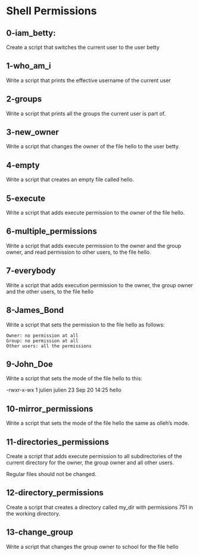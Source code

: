 # Shell Permissions
## 0-iam_betty:
Create a script that switches the current user to the user betty
## 1-who_am_i
Write a script that prints the effective username of the current user
## 2-groups
Write a script that prints all the groups the current user is part of.
## 3-new_owner 
Write a script that changes the owner of the file hello to the user betty.
## 4-empty
Write a script that creates an empty file called hello.
## 5-execute
Write a script that adds execute permission to the owner of the file hello.
## 6-multiple_permissions
Write a script that adds execute permission to the owner and the group owner, and read permission to other users, to the file hello.
## 7-everybody
Write a script that adds execution permission to the owner, the group owner and the other users, to the file hello
## 8-James_Bond
Write a script that sets the permission to the file hello as follows:

    Owner: no permission at all
    Group: no permission at all
    Other users: all the permissions
## 9-John_Doe
Write a script that sets the mode of the file hello to this:

-rwxr-x-wx 1 julien julien 23 Sep 20 14:25 hello
## 10-mirror_permissions
Write a script that sets the mode of the file hello the same as olleh’s mode.
## 11-directories_permissions
Create a script that adds execute permission to all subdirectories of the current directory for the owner, the group owner and all other users.

Regular files should not be changed.
## 12-directory_permissions
Create a script that creates a directory called my_dir with permissions 751 in the working directory.
## 13-change_group
Write a script that changes the group owner to school for the file hello
